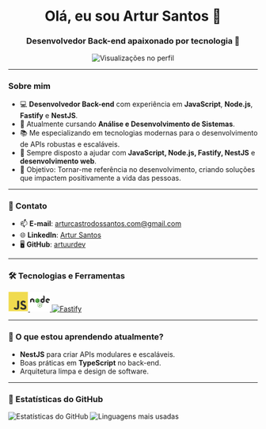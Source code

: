 <h1 align="center">Olá, eu sou Artur Santos 👋</h1>
<h3 align="center">Desenvolvedor Back-end apaixonado por tecnologia 🚀</h3>

<p align="center">
  <img src="https://komarev.com/ghpvc/?username=artuurdev&label=Visualizações%20no%20perfil&color=0e75b6&style=flat" alt="Visualizações no perfil" />
</p>

---

### Sobre mim

- 💻 **Desenvolvedor Back-end** com experiência em **JavaScript**, **Node.js**, **Fastify** e **NestJS**.  
- 📘 Atualmente cursando **Análise e Desenvolvimento de Sistemas**.  
- 📚 Me especializando em tecnologias modernas para o desenvolvimento de APIs robustas e escaláveis.  
- 💬 Sempre disposto a ajudar com **JavaScript, Node.js, Fastify, NestJS** e **desenvolvimento web**.  
- 🎯 Objetivo: Tornar-me referência no desenvolvimento, criando soluções que impactem positivamente a vida das pessoas.

---

### 💼 Contato

- 📫 **E-mail**: [arturcastrodossantos.com@gmail.com](mailto:arturcastrodossantos.com@gmail.com)  
- 🌐 **LinkedIn**: [Artur Santos](https://www.linkedin.com/in/artur-santos-6035862a0)  
- 🖥️ **GitHub**: [artuurdev](https://github.com/artuurdev)

---

### 🛠️ Tecnologias e Ferramentas

<p align="left">
  <a href="https://developer.mozilla.org/en-US/docs/Web/JavaScript" target="_blank">
    <img src="https://raw.githubusercontent.com/devicons/devicon/master/icons/javascript/javascript-original.svg" alt="JavaScript" width="40" height="40"/>
  </a>
  <a href="https://nodejs.org" target="_blank">
    <img src="https://raw.githubusercontent.com/devicons/devicon/master/icons/nodejs/nodejs-original-wordmark.svg" alt="Node.js" width="40" height="40"/>
  </a>
  <a href="https://www.fastify.io/" target="_blank">
    <img src="https://www.fastify.io/images/fastify-logo-inverted.svg" alt="Fastify" width="80" height="40"/>
  </a>
</p>

---

### 🌱 O que estou aprendendo atualmente?

- **NestJS** para criar APIs modulares e escaláveis.  
- Boas práticas em **TypeScript** no back-end.  
- Arquitetura limpa e design de software.  

---

### 🚀 Estatísticas do GitHub

<p align="left">
  <img src="https://github-readme-stats.vercel.app/api?username=artuurdev&show_icons=true&theme=radical" alt="Estatísticas do GitHub" />
  <img src="https://github-readme-stats.vercel.app/api/top-langs/?username=artuurdev&layout=compact&theme=radical" alt="Linguagens mais usadas" />
</p>
